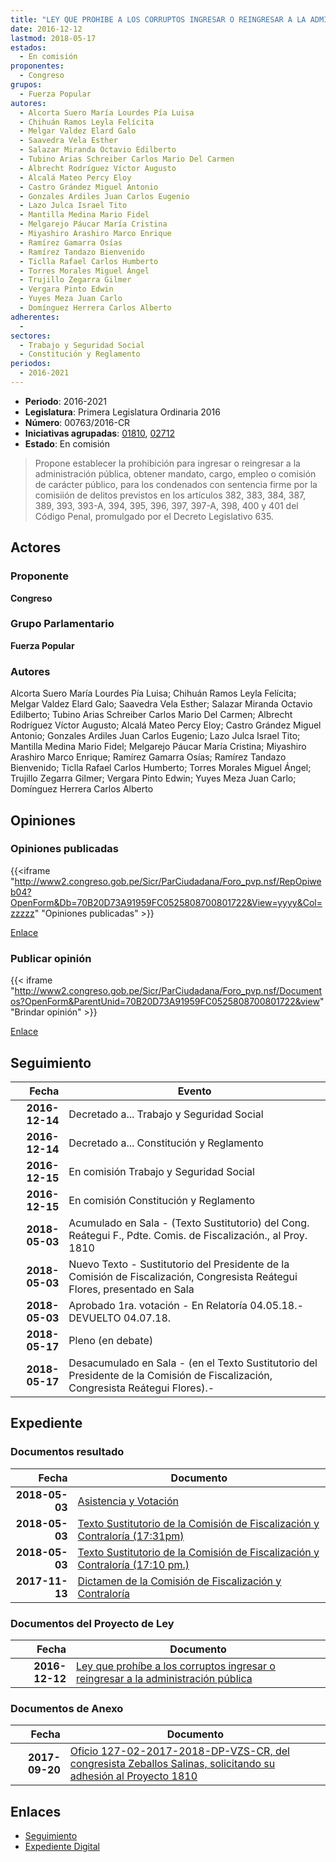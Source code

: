```yaml
---
title: "LEY QUE PROHIBE A LOS CORRUPTOS INGRESAR O REINGRESAR A LA ADMINISTRACIÓN PÚBLICA"
date: 2016-12-12
lastmod: 2018-05-17
estados: 
  - En comisión
proponentes: 
  - Congreso
grupos: 
  - Fuerza Popular
autores: 
  - Alcorta Suero María Lourdes Pía Luisa
  - Chihuán Ramos Leyla Felícita
  - Melgar Valdez Elard Galo
  - Saavedra Vela Esther
  - Salazar Miranda Octavio Edilberto
  - Tubino Arias Schreiber Carlos Mario Del Carmen
  - Albrecht Rodríguez Víctor Augusto
  - Alcalá Mateo Percy Eloy
  - Castro Grández Miguel Antonio
  - Gonzales Ardiles Juan Carlos Eugenio
  - Lazo Julca Israel Tito
  - Mantilla Medina Mario Fidel
  - Melgarejo Páucar María Cristina
  - Miyashiro Arashiro Marco Enrique
  - Ramírez Gamarra Osías
  - Ramírez Tandazo Bienvenido
  - Ticlla Rafael Carlos Humberto
  - Torres Morales Miguel Ángel
  - Trujillo Zegarra Gilmer
  - Vergara Pinto Edwin
  - Yuyes Meza Juan Carlo
  - Domínguez Herrera Carlos Alberto
adherentes: 
  - 
sectores: 
  - Trabajo y Seguridad Social
  - Constitución y Reglamento
periodos: 
  - 2016-2021
---
```


- **Periodo**: 2016-2021
- **Legislatura**: Primera Legislatura Ordinaria 2016
- **Número**: 00763/2016-CR
- **Iniciativas agrupadas**: [01810](../../01800/01810), [02712](../../02700/02712)
- **Estado**: En comisión

> Propone establecer la prohibición para ingresar o reingresar a la administración pública, obtener mandato, cargo, empleo o comisión de carácter público, para los condenados con sentencia firme por la comisiión de delitos previstos en los artículos 382, 383, 384, 387, 389, 393, 393-A, 394, 395, 396, 397, 397-A, 398, 400 y 401 del Código Penal, promulgado por el Decreto Legislativo 635.


## Actores

### Proponente

**Congreso**

### Grupo Parlamentario

**Fuerza Popular**

### Autores

Alcorta Suero María Lourdes Pía Luisa; Chihuán Ramos Leyla Felícita; Melgar Valdez Elard Galo; Saavedra Vela Esther; Salazar Miranda Octavio Edilberto; Tubino Arias Schreiber Carlos Mario Del Carmen; Albrecht Rodríguez Víctor Augusto; Alcalá Mateo Percy Eloy; Castro Grández Miguel Antonio; Gonzales Ardiles Juan Carlos Eugenio; Lazo Julca Israel Tito; Mantilla Medina Mario Fidel; Melgarejo Páucar María Cristina; Miyashiro Arashiro Marco Enrique; Ramírez Gamarra Osías; Ramírez Tandazo Bienvenido; Ticlla Rafael Carlos Humberto; Torres Morales Miguel Ángel; Trujillo Zegarra Gilmer; Vergara Pinto Edwin; Yuyes Meza Juan Carlo; Domínguez Herrera Carlos Alberto


## Opiniones

### Opiniones publicadas

{{<iframe "http://www2.congreso.gob.pe/Sicr/ParCiudadana/Foro_pvp.nsf/RepOpiweb04?OpenForm&Db=70B20D73A91959FC0525808700801722&View=yyyy&Col=zzzzz" "Opiniones publicadas" >}}

[Enlace](http://www2.congreso.gob.pe/Sicr/ParCiudadana/Foro_pvp.nsf/RepOpiweb04?OpenForm&Db=70B20D73A91959FC0525808700801722&View=yyyy&Col=zzzzz)
### Publicar opinión

{{< iframe "http://www2.congreso.gob.pe/Sicr/ParCiudadana/Foro_pvp.nsf/Documentos?OpenForm&ParentUnid=70B20D73A91959FC0525808700801722&view" "Brindar opinión" >}}

[Enlace](http://www2.congreso.gob.pe/Sicr/ParCiudadana/Foro_pvp.nsf/Documentos?OpenForm&ParentUnid=70B20D73A91959FC0525808700801722&view)

## Seguimiento

| Fecha | Evento |
|------:|--------|
| **2016-12-14** | Decretado a... Trabajo y Seguridad Social|
| **2016-12-14** | Decretado a... Constitución y Reglamento|
| **2016-12-15** | En comisión Trabajo y Seguridad Social|
| **2016-12-15** | En comisión Constitución y Reglamento|
| **2018-05-03** | Acumulado en Sala - (Texto Sustitutorio) del Cong. Reátegui F., Pdte. Comis. de Fiscalización., al Proy. 1810|
| **2018-05-03** | Nuevo Texto - Sustitutorio del Presidente de la Comisión de Fiscalización, Congresista Reátegui Flores, presentado en Sala|
| **2018-05-03** | Aprobado 1ra. votación - En Relatoría 04.05.18.-DEVUELTO 04.07.18.|
| **2018-05-17** | Pleno (en debate)|
| **2018-05-17** | Desacumulado en Sala - (en el Texto Sustitutorio del Presidente de la Comisión de Fiscalización, Congresista Reátegui Flores).-|


## Expediente


### Documentos resultado

| Fecha | Documento |
|------:|--------|
| **2018-05-03** | [Asistencia y Votación](http://www.leyes.congreso.gob.pe/Documentos/2016_2021/Asistencia_y_Votacion/Proyectos_de_Ley/AV0181020180503.pdf) |
| **2018-05-03** | [Texto Sustitutorio de la Comisión de Fiscalización y Contraloría (17:31pm)](http://www.leyes.congreso.gob.pe/Documentos/2016_2021/Texto_Sustitutorio/Proyectos_de_Ley/TS0181020180503-.pdf) |
| **2018-05-03** | [Texto Sustitutorio de la Comisión de Fiscalización y Contraloría (17:10 pm.)](http://www.leyes.congreso.gob.pe/Documentos/2016_2021/Texto_Sustitutorio/Proyectos_de_Ley/TS0181020180503.pdf) |
| **2017-11-13** | [Dictamen de la Comisión de Fiscalización y Contraloría](http://www.leyes.congreso.gob.pe/Documentos/2016_2021/Dictamenes/Proyectos_de_Ley/01810DC12MAY20171113.pdf) |

### Documentos del Proyecto de Ley

| Fecha | Documento |
|------:|--------|
| **2016-12-12** | [Ley que prohíbe a los corruptos ingresar o reingresar a la administración pública](http://www.leyes.congreso.gob.pe/Documentos/2016_2021/Proyectos_de_Ley_y_de_Resoluciones_Legislativas/PL0076320161212.pdf) |

### Documentos de Anexo

| Fecha | Documento |
|------:|--------|
| **2017-09-20** | [Oficio 127-02-2017-2018-DP-VZS-CR, del congresista Zeballos Salinas, solicitando su adhesión al Proyecto 1810](http://www.leyes.congreso.gob.pe/Documentos/2016_2021/Adhesiones/Proyectos_de_Ley/OFICIO-127-02-2017-2018-DP-VZS-CR.pdf) |

## Enlaces 

- [Seguimiento](http://www2.congreso.gob.pe/Sicr/TraDocEstProc/CLProLey2016.nsf/f7fff46988ca05b1052578e100829cc7/cfc8c2ccde0645bc052580870078cf3c?OpenDocument)
- [Expediente Digital](http://www2.congreso.gob.pe/Sicr/TraDocEstProc/CLProLey2016.nsf/f7fff46988ca05b1052578e100829cc7/cfc8c2ccde0645bc052580870078cf3c?OpenDocument&Click=05257FB7005EB655.eb71d0cf91d8294e05256cdf006b5706/$Body/0.1C6C)
